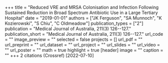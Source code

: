 +++
title = "Reduced VRE and MRSA Colonisation and Infection Following Sustained Reduction in Broad Spectrum Antibiotic Use in a Large Tertiary Hospital"
date = "2019-01-01"
authors = ["JK Ferguson", "SA Munnoch", "K Kozierowski", "S Chiu", "C Oldmeadow"]
publication_types = ["2"]
publication = "Medical Journal of Australia, 211(3) 126--127."
publication_short = "Medical Journal of Australia, 211(3) 126--127."
url_code = ""
image_preview = ""
selected = false
projects = []
url_pdf = ""
url_preprint = ""
url_dataset = ""
url_project = ""
url_slides = ""
url_video = ""
url_poster = ""
math = true
highlight = true
[header]
image = ""
caption = ""
+++
2 citations (Crossref) [2022-07-10]
